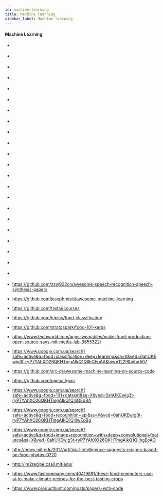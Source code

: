 ```yaml
---
id: machine-learning
title: Machine learning
sidebar_label: Machine learning
---
```



#### Machine Learning
- []()
- []()
- []()
- []()
- []()
- []()
- []()
- []()
- []()
- []()
- []()
- []()
- []()
- []()
- []()
- []()
- []()
- []()
- []()
- []()
- []()
- []()
- https://github.com/zzw922cn/awesome-speech-recognition-speech-synthesis-papers

- https://github.com/josephmisiti/awesome-machine-learning
- https://github.com/fastai/courses
- https://github.com/topics/food-classification
- https://github.com/stratospark/food-101-keras
- https://www.techworld.com/apps-wearables/make-food-production-open-source-says-mit-media-lab-3655322/
- https://www.google.com.ua/search?safe=active&q=food+classification+deep+learning&sa=X&ved=0ahUKEwig3t-ryP7YAhXO26QKHTmgAIkQ1QIIhQEoAA&biw=1229&bih=597
- https://github.com/src-d/awesome-machine-learning-on-source-code
- https://github.com/openai/gym
- https://www.google.com.ua/search?safe=active&q=food+101+dataset&sa=X&ved=0ahUKEwig3t-ryP7YAhXO26QKHTmgAIkQ1QIIiQEoBA
- https://www.google.com.ua/search?safe=active&q=food+recognition+api&sa=X&ved=0ahUKEwig3t-ryP7YAhXO26QKHTmgAIkQ1QIIiwEoBg
- https://www.google.com.ua/search?safe=active&q=food+image+recognition+with+deep+convolutional+features&sa=X&ved=0ahUKEwig3t-ryP7YAhXO26QKHTmgAIkQ1QIIhgEoAQ
- http://news.mit.edu/2017/artificial-intelligence-suggests-recipes-based-on-food-photos-0720
- http://im2recipe.csail.mit.edu/
- https://www.fastcompany.com/40419891/these-food-computers-use-ai-to-make-climate-recipes-for-the-best-tasting-crops

- https://www.producthunt.com/posts/papers-with-code
